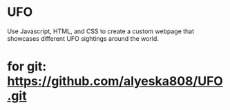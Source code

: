 # UFO
Use Javascript, HTML, and CSS to create a custom webpage that showcases different UFO sightings around the world.

# for git: https://github.com/alyeska808/UFO.git